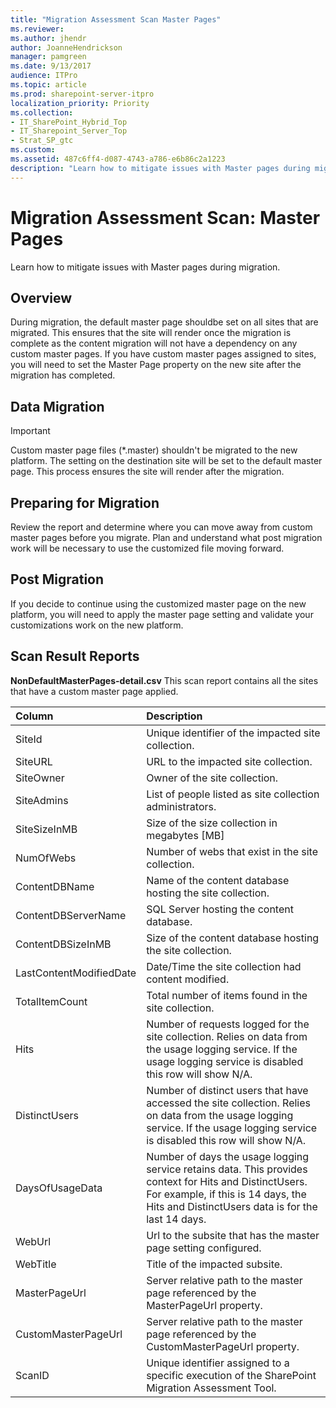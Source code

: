 ```yaml
---
title: "Migration Assessment Scan Master Pages"
ms.reviewer: 
ms.author: jhendr
author: JoanneHendrickson
manager: pamgreen
ms.date: 9/13/2017
audience: ITPro
ms.topic: article
ms.prod: sharepoint-server-itpro
localization_priority: Priority
ms.collection:
- IT_SharePoint_Hybrid_Top
- IT_Sharepoint_Server_Top
- Strat_SP_gtc
ms.custom:
ms.assetid: 487c6ff4-d087-4743-a786-e6b86c2a1223
description: "Learn how to mitigate issues with Master pages during migration."
---
```


# Migration Assessment Scan: Master Pages

Learn how to mitigate issues with Master pages during migration.
  
## Overview

During migration, the default master page shouldbe set on all sites that are migrated. This ensures that the site will render once the migration is complete as the content migration will not have a dependency on any custom master pages. If you have custom master pages assigned to sites, you will need to set the Master Page property on the new site after the migration has completed.
  
## Data Migration

> [!IMPORTANT]
> Custom master page files (\*.master) shouldn't be migrated to the new platform. The setting on the destination site will be set to the default master page. This process ensures the site will render after the migration. 
  
## Preparing for Migration

Review the report and determine where you can move away from custom master pages before you migrate. Plan and understand what post migration work will be necessary to use the customized file moving forward.
  
## Post Migration

If you decide to continue using the customized master page on the new platform, you will need to apply the master page setting and validate your customizations work on the new platform.
  
## Scan Result Reports

 **NonDefaultMasterPages-detail.csv** This scan report contains all the sites that have a custom master page applied. 
  
|**Column**|**Description**|
|:-----|:-----|
|SiteId  <br/> |Unique identifier of the impacted site collection.  <br/> |
|SiteURL  <br/> |URL to the impacted site collection.  <br/> |
|SiteOwner  <br/> |Owner of the site collection.  <br/> |
|SiteAdmins  <br/> |List of people listed as site collection administrators.  <br/> |
|SiteSizeInMB  <br/> |Size of the size collection in megabytes [MB]  <br/> |
|NumOfWebs  <br/> |Number of webs that exist in the site collection.  <br/> |
|ContentDBName  <br/> |Name of the content database hosting the site collection.  <br/> |
|ContentDBServerName  <br/> |SQL Server hosting the content database.  <br/> |
|ContentDBSizeInMB  <br/> |Size of the content database hosting the site collection.  <br/> |
|LastContentModifiedDate  <br/> |Date/Time the site collection had content modified.  <br/> |
|TotalItemCount  <br/> |Total number of items found in the site collection.  <br/> |
|Hits  <br/> |Number of requests logged for the site collection. Relies on data from the usage logging service. If the usage logging service is disabled this row will show N/A.  <br/> |
|DistinctUsers  <br/> |Number of distinct users that have accessed the site collection. Relies on data from the usage logging service. If the usage logging service is disabled this row will show N/A.  <br/> |
|DaysOfUsageData  <br/> |Number of days the usage logging service retains data. This provides context for Hits and DistinctUsers. For example, if this is 14 days, the Hits and DistinctUsers data is for the last 14 days.  <br/> |
|WebUrl  <br/> |Url to the subsite that has the master page setting configured.  <br/> |
|WebTitle  <br/> |Title of the impacted subsite.  <br/> |
|MasterPageUrl  <br/> |Server relative path to the master page referenced by the MasterPageUrl property.  <br/> |
|CustomMasterPageUrl  <br/> |Server relative path to the master page referenced by the CustomMasterPageUrl property.  <br/> |
|ScanID  <br/> |Unique identifier assigned to a specific execution of the SharePoint Migration Assessment Tool.  <br/> |
   

